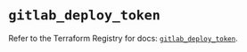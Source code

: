 # `gitlab_deploy_token`

Refer to the Terraform Registry for docs: [`gitlab_deploy_token`](https://registry.terraform.io/providers/gitlabhq/gitlab/16.9.1/docs/resources/deploy_token).
